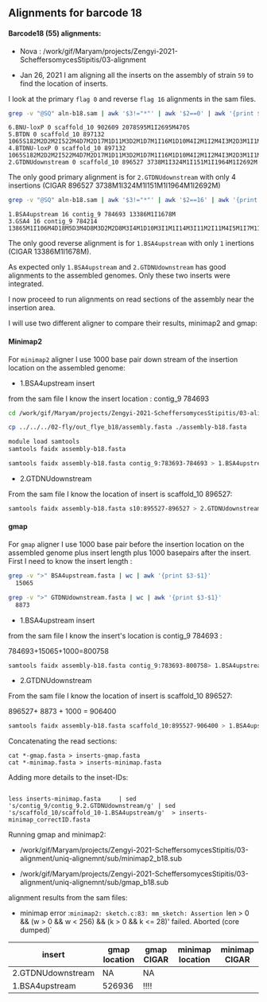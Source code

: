 ## Alignments for barcode 18

####  Barcode18 (55) alignments:

* Nova : /work/gif/Maryam/projects/Zengyi-2021-ScheffersomycesStipitis/03-alignment

* Jan 26, 2021
I am aligning all the inserts on the assembly of strain `59` to find the location of inserts.

I look at the primary `flag 0` and reverse `flag 16` alignments in the sam files.

```bash
grep -v "@SQ" aln-b18.sam | awk '$3!="*"' | awk '$2==0' | awk '{print $1, $2, $3, $4, $6}'
```
```
6.BNU-loxP 0 scaffold_10 902609 2078S95M1I2695M470S
5.BTDN 0 scaffold_10 897132 1065S182M2D2M2I522M4D7M2D17M1D11M3D2M1D7M1I16M1D10M4I2M1I2M4I3M2D3M1I1M1I4M1I7M7I3M1D12M2D7M1D5M1D16M2I7M1D5M2D4M1I1M3D4M1D4M1D7M4D11M2D11M3D11M5D3M1I8M1D6M1D10M2I1M3I8M4I4M5I18M4I2124M1I324M1I151M1I1964M1I1165M477S
4.BTDNU-loxP 0 scaffold_10 897132 1065S182M2D2M2I522M4D7M2D17M1D11M3D2M1D7M1I16M1D10M4I2M1I2M4I3M2D3M1I1M1I4M1I7M7I3M1D12M2D7M1D5M1D16M2I7M1D5M2D4M1I1M3D4M1D4M1D7M4D11M2D11M3D11M5D3M1I8M1D6M1D10M2I1M3I8M4I4M5I18M4I2124M1I324M1I151M1I1964M1I2695M470S
2.GTDNUdownstream 0 scaffold_10 896527 3738M1I324M1I151M1I1964M1I2692M
```

The only good primary alignment is for `2.GTDNUdownstream` with only 4 insertions (CIGAR 896527 3738M1I324M1I151M1I1964M1I2692M)


```bash
grep -v "@SQ" aln-b18.sam | awk '$3!="*"' | awk '$2==16' | awk '{print $1, $2, $3, $4, $6}'
```
```
1.BSA4upstream 16 contig_9 784693 13386M1I1678M
3.GSA4 16 contig_9 784214 13865M1I106M4D18M5D3M4D8M3D2M2D8M3I4M1D10M3I1M1I14M3I11M2I11M4I5M1I7M1I4M3I1M1D4M2I2M1I10M2D15M1I4M1I8M2I8M3D6M3D9M1D5M1D1M1D3M2I3M4D2M1D2M4D4M1I22M1D6M2I1M2I11M1I11M1D2M2I6M6I2M1D524M2D3M2I182M1106S
```
The only good reverse alignment is for `1.BSA4upstream` with only `1` inertions (CIGAR 13386M1I1678M).

As expected only `1.BSA4upstream` and `2.GTDNUdownstream` has good alignments to the assembled genomes. Only these two inserts were integrated.


I now proceed to run alignments on read sections of the assembly near the insertion area.

I will use two different aligner to compare their results, minimap2 and gmap:

#### Minimap2

For `minimap2` aligner I use 1000 base pair down stream of the insertion location on the assembled genome:

* 1.BSA4upstream insert

from the sam file I know the insert location : contig_9 784693

```bash
cd /work/gif/Maryam/projects/Zengyi-2021-ScheffersomycesStipitis/03-alignment/uniq-alignemnt/b18

cp ../../../02-fly/out_flye_b18/assembly.fasta ./assembly-b18.fasta

module load samtools
samtools faidx assembly-b18.fasta

samtools faidx assembly-b18.fasta contig_9:783693-784693 > 1.BSA4upstream-c9-783693-784693-minimap.fasta

```

* 2.GTDNUdownstream

From the sam file I know the location of insert is scaffold_10 896527:

```bash
samtools faidx assembly-b18.fasta s10:895527-896527 > 2.GTDNUdownstream-s10-895527-896527-minimap.fasta
```

#### gmap

For `gmap` aligner I use 1000 base pair before the insertion location on the assembled genome plus insert length plus 1000 basepairs after the insert. First I need to know the insert length :

```bash
grep -v ">" BSA4upstream.fasta | wc | awk '{print $3-$1}'
  15065

grep -v ">" GTDNUdownstream.fasta | wc | awk '{print $3-$1}'
  8873
```

* 1.BSA4upstream insert

from the sam file I know the insert's location is contig_9 784693 :

784693+15065+1000=800758

```bash
samtools faidx assembly-b18.fasta contig_9:783693-800758> 1.BSA4upstream-c9-783693-800758-gmap.fasta
```
* 2.GTDNUdownstream

From the sam file I know the location of insert is scaffold_10 896527:

896527+ 8873 + 1000 = 906400

```bash
samtools faidx assembly-b18.fasta scaffold_10:895527-906400 > 1.BSA4upstream-s10-895527-906400-gmap.fasta
```
Concatenating the read sections:

```
cat *-gmap.fasta > inserts-gmap.fasta
cat *-minimap.fasta > inserts-minimap.fasta
```
Adding more details to the inset-IDs:

```less inserts-gmap.fasta     | sed 's/contig_9/contig_9-2.GTDNUdownstream/g' | sed 's/scaffold_10/scaffold_10-1.BSA4upstream/g'  > inserts-gmap_correctID.fasta

less inserts-minimap.fasta     | sed 's/contig_9/contig_9.2.GTDNUdownstream/g' | sed 's/scaffold_10/scaffold_10-1.BSA4upstream/g'  > inserts-minimap_correctID.fasta
```
Running gmap and minimap2:


*  /work/gif/Maryam/projects/Zengyi-2021-ScheffersomycesStipitis/03-alignment/uniq-alignemnt/sub/minimap2_b18.sub

* /work/gif/Maryam/projects/Zengyi-2021-ScheffersomycesStipitis/03-alignment/uniq-alignemnt/sub/gmap_b18.sub

alignment results from the sam files:

* minimap error :`minimap2: sketch.c:83: mm_sketch: Assertion `len > 0 && (w > 0 && w < 256) && (k > 0 && k <= 28)' failed.
Aborted (core dumped)`


| insert | gmap location | gmap CIGAR|  minimap location | minimap CIGAR|
| --- | --- | --- | ---| ---|
| 2.GTDNUdownstream| NA |NA |||
| 1.BSA4upstream|526936|!!!!  || |
